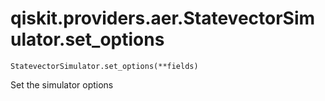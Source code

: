 # qiskit.providers.aer.StatevectorSimulator.set\_options

`StatevectorSimulator.set_options(**fields)`

Set the simulator options
